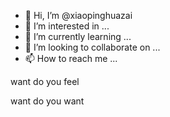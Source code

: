 - 👋 Hi, I’m @xiaopinghuazai
- 👀 I’m interested in ...
- 🌱 I’m currently learning ...
- 💞️ I’m looking to collaborate on ...
- 📫 How to reach me ...


<!---
xiaopinghuazai/xiaopinghuazai is a ✨ special ✨ repository because its `README.md` (this file) appears on your GitHub profile.
You can click the Preview link to take a look at your changes.
--->want do  you feel 
want do you want
